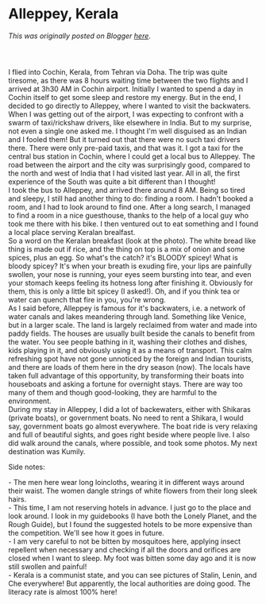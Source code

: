# Alleppey, Kerala

*This was originally posted on Blogger [here](https://photopensieve.blogspot.com/2012/01/alleppey-kerala.html)*.

<p class="mobile-photo"><a href="https://blogger.googleusercontent.com/img/b/R29vZ2xl/AVvXsEjTyE522Zn0IXQymRhxcNi_aKH5sD1v64QQ7hLzZsE3hsTFs4eE2V0PL4xoDIRQit0YP_7SEPDUPp2bE8cnQaMCqgED7MhIgZDd0hLZ586dTPpPezKnNwjpg_IAZKHiOhyphenhyphenvzp-B_GQcBlVG/s1600/photo+1-752727.JPG"><img alt="" border="0" id="BLOGGER_PHOTO_ID_5703755025669813730" src="https://blogger.googleusercontent.com/img/b/R29vZ2xl/AVvXsEjTyE522Zn0IXQymRhxcNi_aKH5sD1v64QQ7hLzZsE3hsTFs4eE2V0PL4xoDIRQit0YP_7SEPDUPp2bE8cnQaMCqgED7MhIgZDd0hLZ586dTPpPezKnNwjpg_IAZKHiOhyphenhyphenvzp-B_GQcBlVG/s320/photo+1-752727.JPG" /></a></p><p class="mobile-photo"><a href="https://blogger.googleusercontent.com/img/b/R29vZ2xl/AVvXsEhz9G2ObHUaHidObTMAeMUTr8GHRrJ_c7empSyQuVk91x6MipscIwN4zBRF1dQBJZwXM6fwMm0yuy_6sNY46o0ZTm_X2w6v7BCFUDHJAIQUZNtnQnEe81xuj2E3yXfEcQLrPxui4eDix6Mr/s1600/photo+2-754186.JPG"><img alt="" border="0" id="BLOGGER_PHOTO_ID_5703755027536067474" src="https://blogger.googleusercontent.com/img/b/R29vZ2xl/AVvXsEhz9G2ObHUaHidObTMAeMUTr8GHRrJ_c7empSyQuVk91x6MipscIwN4zBRF1dQBJZwXM6fwMm0yuy_6sNY46o0ZTm_X2w6v7BCFUDHJAIQUZNtnQnEe81xuj2E3yXfEcQLrPxui4eDix6Mr/s320/photo+2-754186.JPG" /></a></p><p class="mobile-photo"><a href="https://blogger.googleusercontent.com/img/b/R29vZ2xl/AVvXsEiO4wIXxqngfWinjx5TQcA_ApAd-Z56VFRYRqT-gWtAmi0vhWwt0AckG8m3VK9jvhuRPTPDBRNB53jtNaXYIH0qcMFhJWNK4YRNAPQ_Zlr3vJ2vYZBK6w8_pUTkbUUxFDa0VLHS7hEUy5Z_/s1600/photo+3-755285.JPG"><img alt="" border="0" id="BLOGGER_PHOTO_ID_5703755034002750594" src="https://blogger.googleusercontent.com/img/b/R29vZ2xl/AVvXsEiO4wIXxqngfWinjx5TQcA_ApAd-Z56VFRYRqT-gWtAmi0vhWwt0AckG8m3VK9jvhuRPTPDBRNB53jtNaXYIH0qcMFhJWNK4YRNAPQ_Zlr3vJ2vYZBK6w8_pUTkbUUxFDa0VLHS7hEUy5Z_/s320/photo+3-755285.JPG" /></a></p>I flied into Cochin, Kerala, from Tehran via Doha. The trip was quite tiresome, as there was 8 hours waiting time between the two flights and I arrived at 3h30 AM in Cochin airport. Initially I wanted to spend a day in Cochin itself to get some sleep and restore my energy. But in the end, I decided to go directly to Alleppey, where I wanted to visit the backwaters. When I was getting out of the airport, I was expecting to confront with a swarm of taxi/rickshaw drivers, like elsewhere in India. But to my surprise, not even a single one asked me. I thought I'm well disguised as an Indian and I fooled them! But it turned out that there were no such taxi drivers there. There were only pre-paid taxis, and that was it. I got a taxi for the central bus station in Cochin, where I could get a local bus to Alleppey. The road between the airport and the city was surprisingly good, compared to the north and west of India that I had visited last year. All in all, the first experience of the South was quite a bit different than I thought!<br />I took the bus to Alleppey, and arrived there around 8 AM. Being so tired and sleepy, I still had another thing to do: finding a room. I hadn't booked a room, and I had to look around to find one. After a long search, I managed to find a room in a nice guesthouse, thanks to the help of a local guy who took me there with his bike. I then ventured out to eat something and I found a local place serving Keralan brealfast.<br />So a word on the Keralan breakfast (look at the photo). The white bread like thing is made out if rice, and the thing on top is a mix of onion and some spices, plus an egg. So what's the catch? it's BLOODY spicey! What is bloody spicey? It's when your breath is exuding fire, your lips are painfully swollen, your nose is running, your eyes seem bursting into tear, and even your stomach keeps feeling its hotness long after finishing it. Obviously for them, this is only a little bit spicey (I asked!). Oh, and if you think tea or water can quench that fire in you, you're wrong.<br />As I said before, Alleppey is famous for it's backwaters, i.e. a network of water canals and lakes meandering through land. Something like Venice, but in a larger scale. The land is largely reclaimed from water and made into paddy fields. The houses are usually built beside the canals to benefit from the water. You see people bathing in it, washing their clothes and dishes, kids playing in it, and obviously using it as a means of transport. This calm refreshing spot have not gone unnoticed by the foreign and Indian tourists, and there are loads of them here in the dry season (now). The locals have taken full advantage of this opportunity, by transforming their boats into houseboats and asking a fortune for overnight stays. There are way too many of them and though good-looking, they are harmful to the environment.<br />During my stay in Alleppey, I did a lot of backewaters, either with Shikaras (private boats), or government boats. No need to rent a Shikara, I would say, government boats go almost everywhere. The boat ride is very relaxing and full of beautiful sights, and goes right beside where people live. I also did walk around the canals, where possible, and took some photos. My next destination was Kumily. <p>Side notes:<p>- The men here wear long loincloths, wearing it in different ways around their waist. The women dangle strings of white flowers from their long sleek hairs. <br />- This time, I am not reserving hotels in advance. I just go to the place and look around. I look in my guidebooks (I have both the Lonely Planet, and the Rough Guide), but I found the suggested hotels to be more expensive than the competition. We'll see how it goes in future.<br />- I am very careful to not be bitten by mosquitoes here, applying insect repellent when necessary and checking if all the doors and orifices are closed when I want to sleep. My foot was bitten some day ago and it is now still swollen and painful!<br />- Kerala is a communist state, and you can see pictures of Stalin, Lenin, and Che everywhere! But apparently, the local authorities are doing good. The literacy rate is almost 100% here!